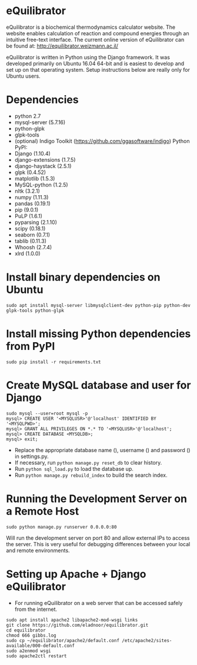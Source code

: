 eQuilibrator
============

eQuilibrator is a biochemical thermodynamics calculator website. The website enables calculation 
of reaction and compound energies through an intuitive free-text interface. The current online
version of eQuilibrator can be found at:
http://equilibrator.weizmann.ac.il/

eQuilibrator is written in Python using the Django framework. It was developed primarily on Ubuntu 16.04 64-bit and is easiest to develop and set up on that operating system. Setup instructions below are really only for Ubuntu users.

# Dependencies
- python 2.7
- mysql-server (5.7.16)
- python-glpk
- glpk-tools
- (optional) Indigo Toolkit (https://github.com/ggasoftware/indigo)
Python PyPI:
- Django (1.10.4)
- django-extensions (1.7.5)
- django-haystack (2.5.1)
- glpk (0.4.52)
- matplotlib (1.5.3)
- MySQL-python (1.2.5)
- nltk (3.2.1)
- numpy (1.11.3)
- pandas (0.19.1)
- pip (9.0.1)
- PuLP (1.6.1)
- pyparsing (2.1.10)
- scipy (0.18.1)
- seaborn (0.7.1)
- tablib (0.11.3)
- Whoosh (2.7.4)
- xlrd (1.0.0)

# Install binary dependencies on Ubuntu
```
sudo apt install mysql-server libmysqlclient-dev python-pip python-dev glpk-tools python-glpk
```

# Install missing Python dependencies from PyPI
```
sudo pip install -r requirements.txt
```

# Create MySQL database and user for Django
```
sudo mysql --user=root mysql -p
mysql> CREATE USER '<MYSQLUSR>'@'localhost' IDENTIFIED BY '<MYSQLPWD>';
mysql> GRANT ALL PRIVILEGES ON *.* TO '<MYSQLUSR>'@'localhost';
mysql> CREATE DATABASE <MYSQLDB>;
mysql> exit;
```

* Replace the appropriate database name (<MYSQLDB>), username (<MYSQLUSR>) 
  and password (<MYSQLPWD>) in settings.py.
* If necessary, run `python manage.py reset_db` to clear history.
* Run `python sql_load.py` to load the database up. 
* Run `python manage.py rebuild_index` to build the search index.

# Running the Development Server on a Remote Host

```
sudo python manage.py runserver 0.0.0.0:80
```

Will run the development server on port 80 and allow external IPs to access the server. This is very
useful for debugging differences between your local and remote environments.

# Setting up Apache + Django eQuilibrator

* For running eQuilibrator on a web server that can be accessed safely from the internet.
```
sudo apt install apache2 libapache2-mod-wsgi links
git clone https://github.com/eladnoor/equilibrator.git
cd equilibrator
chmod 666 gibbs.log
sudo cp ~/equilibrator/apache2/default.conf /etc/apache2/sites-available/000-default.conf
sudo a2enmod wsgi
sudo apache2ctl restart
```
